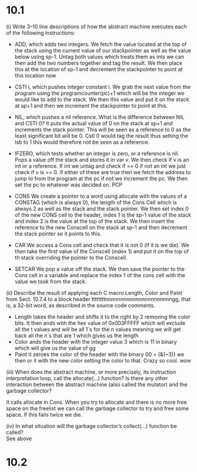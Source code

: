 # 10.1
(i) Write 3–10 line descriptions of how the abstract machine executes each of the
following instructions:
- ADD, which adds two integers.
We fetch the value located at the top of the stack using the current value of our stackpointer as well as the value below using sp-1. Untag both values which treats them as ints we can then add the two numbers together and tag the result. We then place this at the location of sp-1 and decrement the stackpointer to point at this location now

- CSTI i, which pushes integer constant i.
We grab the next value from the program using the programcounter(pc)+1 which will be the integer we would like to add to the stack. We then this value and put it on the stack at sp+1 and then we increment the stackpointer to point at this.

- NIL, which pushes a nil reference. What is the difference between NIL and CSTI 0?
It puts the actual value of 0 on the stack at sp+1 and increments the stack pointer. This will be seen as a reference to 0 as the least significant bit will be 0. CstI 0 would tag the result thus setting the lsb to 1 this would therefore not be seen as a reference.

- IFZERO, which tests whether an integer is zero, or a reference is nil.
Pops a value off the stack and stores it in var v. We then check if v is an int or a reference. If int we untag and check if == 0 if not an int we just check if v is == 0. if either of these are true then we fetch the address to jump to from the program at the pc if not we increment the pc. We then set the pc to whatever was decided on. PCP 

- CONS
We create a pointer to a word using allocate with the values of a CONSTAG (which is always 0), the length of the Cons Cell which is always 2 as well as the stack and the stack pointer. We then set  index 0 of the new CONS cell to the header, index 1 is the sp-1 value of the stack and index 2 is the value at the top of the stack. We then insert the reference to the new Conscell on the stack at sp-1 and then decrement the stack pointer so it points to this.

- CAR
We access a Cons cell and check that it is not 0 (if it is we die). We then take the first value of the Conscell (index 1) and put it on the top of th stack overriding the pointer to the Conscell.

- SETCAR
We pop a value off the stack. We then save the pointer to the Cons cell in a variable and replace the index 1 of the cons cell with the value we took from the stack.

(ii) Describe the result of applying each C macro Length, Color and Paint from
Sect. 10.7.4 to a block header ttttttttnnnnnnnnnnnnnnnnnnnnnngg, that
is, a 32-bit word, as described in the source code comments.
- Length takes the header and shifts it to the right by 2 removing the color bits. It then ands with the hex value of 0x003FFFFF which will exclude all the t values and will be all 1´s for the n values meaning we will get back all the n´s that are 1 which gives us the length 
- Color ands the header with the integer value 3 which is 11 in binary which will give us the value of gg
- Paint it zeroes the color of the header with the binary 00 = (&(~3)) we then or it with the new color setting the color to that. Crazy so cool. wow

(iii) When does the abstract machine, or more precisely, its instruction interpretation
loop, call the allocate(…) function? Is there any other interaction between the
abstract machine (also called the mutator) and the garbage collector?

It calls allocate in Cons. When you try to allocate and there is no more free space on the freelist we can call the garbage collector to try and free some space. If this fails twice we die.

(iv) In what situation will the garbage collector’s collect(…) function be called?  
See above

# 10.2
